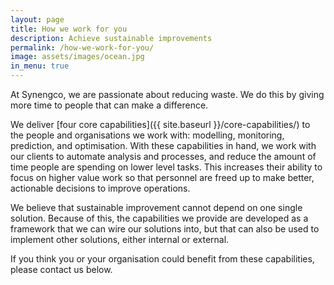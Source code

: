 ```yaml
---
layout: page
title: How we work for you
description: Achieve sustainable improvements
permalink: /how-we-work-for-you/
image: assets/images/ocean.jpg
in_menu: true
---
```


At Synengco, we are passionate about reducing waste. We do this by giving more time to people that can make a difference.

We deliver [four core capabilities]({{ site.baseurl }}/core-capabilities/) to the people and organisations we work with: modelling, monitoring, prediction, and optimisation. With these capabilities in hand, we work with our clients to automate analysis and processes, and reduce the amount of time people are spending on lower level tasks. This increases their ability to focus on higher value work so that personnel are freed up to make better, actionable decisions to improve operations.

We believe that sustainable improvement cannot depend on one single solution. Because of this, the capabilities we provide are developed as a framework that we can wire our solutions into, but that can also be used to implement other solutions, either internal or external.

If you think you or your organisation could benefit from these capabilities, please contact us below.
